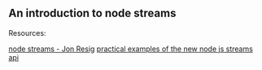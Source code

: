 An introduction to node streams
---

Resources:

[node streams - Jon Resig](http://nodestreams.com/)
[practical examples of the new node js streams api](http://strongloop.com/strongblog/practical-examples-of-the-new-node-js-streams-api/)
